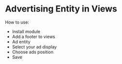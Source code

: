 Advertising Entity in Views
===========================

How to use:

- Install module
- Add a footer to views
- Ad entity
- Select your ad display
- Choose ads position
- Save
